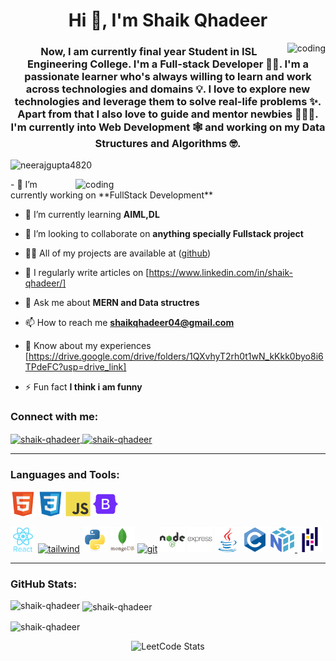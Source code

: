 <h1 align="center">Hi 👋, I'm Shaik Qhadeer</h1>
<img align="right" alt="coding"  src="https://camo.githubusercontent.com/5b1d292467a7b41f288e50d450674ef3cfb99862405c58b6d440957ae3519c22/68747470733a2f2f666972656261736573746f726167652e676f6f676c65617069732e636f6d2f76302f622f666c6578692d636f64696e672e61707073706f742e636f6d2f6f2f64656d706769372d35323066386435662d363364342d343435332d383832322d6462633134396165323766382e6769663f616c743d6d6564696126746f6b656e3d39316330633762322d393363332d343032392d623031312d316138373033633537333064" >
<h3 align="center">Now, I am currently final year Student in ISL Engineering College. I'm a Full-stack Developer 🧑‍💻. I'm a passionate learner who's always willing to learn and work across technologies and domains 💡. I love to explore new technologies and leverage them to solve real-life problems ✨. Apart from that I also love to guide and mentor newbies 👨🏻‍💻. I'm currently into Web Development 🕸️ and working on my Data Structures and Algorithms 🤓.</h3>

<p align="left"> <img src="https://komarev.com/ghpvc/?username=neerajgupta4820&label=Profile%20views&color=0e75b6&style=flat" alt="neerajgupta4820" /> </p>
<img  align ="right" alt="coding" width="400" src="https://user-images.githubusercontent.com/55389276/140866485-8fb1c876-9a8f-4d6a-98dc-08c4981eaf70.gif" >
- 🔭 I’m currently working on **FullStack Development**

- 🌱 I’m currently learning **AIML,DL**

- 👯 I’m looking to collaborate on **anything specially Fullstack project**

- 👨‍💻 All of my projects are available at ([github](https://github.com/Shaik-Qhadeer/))

- 📝 I regularly write articles on [https://www.linkedin.com/in/shaik-qhadeer/]

- 💬 Ask me about **MERN and Data structres**

- 📫 How to reach me **shaikqhadeer04@gmail.com**

- 📄 Know about my experiences [https://drive.google.com/drive/folders/1QXvhyT2rh0t1wN_kKkk0byo8i6TPdeFC?usp=drive_link]

- ⚡ Fun fact **I think i am funny**

<h3 align="left">Connect with me:</h3>
<p align="left">
  <a href="https://www.linkedin.com/in/shaik-qhadeer/" target="blank">
    <img align="center" src="https://raw.githubusercontent.com/rahuldkjain/github-profile-readme-generator/master/src/images/icons/Social/linked-in-alt.svg" alt="shaik-qhadeer" height="30" width="40" />
  </a>
   <a href="https://github.com/Shaik-Qhadeer" target="blank">
    <img align="center" src="https://cdn.jsdelivr.net/gh/devicons/devicon/icons/github/github-original.svg" alt="shaik-qhadeer" height="30" width="40"/>
  </a>
</p>

---

<h3 align="left">Languages and Tools:</h3>
<p align="left">
  <!-- Web Development -->
  <a href="https://developer.mozilla.org/en-US/docs/Web/HTML" target="_blank"><img src="https://raw.githubusercontent.com/devicons/devicon/master/icons/html5/html5-original.svg" alt="html" width="40" height="40"/></a>
  <a href="https://developer.mozilla.org/en-US/docs/Web/CSS" target="_blank"><img src="https://raw.githubusercontent.com/devicons/devicon/master/icons/css3/css3-original.svg" alt="css" width="40" height="40"/></a>
  <a href="https://developer.mozilla.org/en-US/docs/Web/JavaScript" target="_blank"><img src="https://raw.githubusercontent.com/devicons/devicon/master/icons/javascript/javascript-original.svg" alt="javascript" width="40" height="40"/></a>
  <a href="https://getbootstrap.com" target="_blank"><img src="https://raw.githubusercontent.com/devicons/devicon/master/icons/bootstrap/bootstrap-plain.svg" alt="bootstrap" width="40" height="40"/></a>

  <!-- Other Tech Stack -->
  <a href="https://reactjs.org/" target="_blank"><img src="https://raw.githubusercontent.com/devicons/devicon/master/icons/react/react-original-wordmark.svg" alt="react" width="40" height="40"/></a>
  <a href="https://tailwindcss.com/" target="_blank"><img src="https://www.vectorlogo.zone/logos/tailwindcss/tailwindcss-icon.svg" alt="tailwind" width="40" height="40"/></a>
  <a href="https://www.python.org" target="_blank"><img src="https://raw.githubusercontent.com/devicons/devicon/master/icons/python/python-original.svg" alt="python" width="40" height="40"/></a>
  <a href="https://www.mongodb.com/" target="_blank"><img src="https://raw.githubusercontent.com/devicons/devicon/master/icons/mongodb/mongodb-original-wordmark.svg" alt="mongodb" width="40" height="40"/></a>
  <a href="https://git-scm.com/" target="_blank"><img src="https://www.vectorlogo.zone/logos/git-scm/git-scm-icon.svg" alt="git" width="40" height="40"/></a>
  <a href="https://nodejs.org/" target="_blank"><img src="https://raw.githubusercontent.com/devicons/devicon/master/icons/nodejs/nodejs-original-wordmark.svg" alt="nodejs" width="40" height="40"/></a>
  <a href="https://expressjs.com" target="_blank"><img src="https://raw.githubusercontent.com/devicons/devicon/master/icons/express/express-original-wordmark.svg" alt="express" width="40" height="40"/></a>
  <a href="https://www.java.com/" target="_blank"><img src="https://raw.githubusercontent.com/devicons/devicon/master/icons/java/java-original.svg" alt="java" width="40" height="40"/></a>
  <a href="https://www.cprogramming.com/" target="_blank"><img src="https://raw.githubusercontent.com/devicons/devicon/master/icons/c/c-original.svg" alt="c" width="40" height="40"/></a>
  <a href="https://numpy.org/" target="_blank">
  <img src="https://raw.githubusercontent.com/devicons/devicon/master/icons/numpy/numpy-original.svg" alt="numpy" width="40" height="40"/>
</a>
<a href="https://pandas.pydata.org/" target="_blank">
  <img src="https://raw.githubusercontent.com/devicons/devicon/master/icons/pandas/pandas-original.svg" alt="pandas" width="40" height="40"/>
</a>
</p>

---

<h3 align="left">GitHub Stats:</h3>

<p><img align="left" src="https://github-readme-stats.vercel.app/api/top-langs?username=shaik-qhadeer&show_icons=true&locale=en&layout=compact" alt="shaik-qhadeer" /></p>

<p>&nbsp;<img align="center" src="https://github-readme-stats.vercel.app/api?username=shaik-qhadeer&show_icons=true&locale=en" alt="shaik-qhadeer" /></p>

<p><img align="center" src="https://github-readme-streak-stats.herokuapp.com/?user=shaik-qhadeer" alt="shaik-qhadeer" /></p>
<p align="center">
  <img src="https://leetcard.jacoblin.cool/Shaik-Qhadeer?theme=dark&font=baloo&ext=contest" alt="LeetCode Stats" />
</p>
